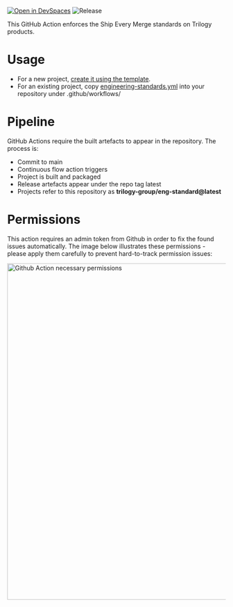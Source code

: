 [![Open in DevSpaces](https://camo.githubusercontent.com/fd26beabde923bbf52f8ef029fa67c2f70b3c770a697e0f4587fe32091bdba6d/68747470733a2f2f696d672e736869656c64732e696f2f62616467652f4465765370616365732d72656164792d2d746f2d2d636f64652d626c75653f6c6f676f3d646576737061636573)](https://trilogy.devspaces.com/#https://github.com/trilogy-group/eng-standard)
![Release](https://github.com/trilogy-group/eng-standard/actions/workflows/release-action.yml/badge.svg)

This GitHub Action enforces the Ship Every Merge standards on Trilogy products.

# Usage
* For a new project, [create it using the template](https://github.com/trilogy-group/eng-template/generate).
* For an existing project, copy [engineering-standards.yml](https://github.com/trilogy-group/eng-template/raw/main/.github/workflows/engineering-standards.yml) into your repository under .github/workflows/

# Pipeline
GitHub Actions require the built artefacts to appear in the repository.
The process is:
* Commit to main
* Continuous flow action triggers
* Project is built and packaged
* Release artefacts appear under the repo tag latest
* Projects refer to this repository as **trilogy-group/eng-standard@latest**

# Permissions

This action requires an admin token from Github in order to fix the found issues automatically. The image below illustrates these permissions - please apply them carefully to prevent hard-to-track permission issues:

<img width="774" alt="Github Action necessary permissions" src="https://user-images.githubusercontent.com/10912950/108193493-43fe4300-70f4-11eb-880c-611ca44cf4ce.png">
